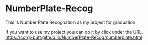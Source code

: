 # NumberPlate-Recog
This is Number Plate Recognation as my project for graduation.

If you want to use my project,you can do it by click under the URL.<br>
<a>https://corgi-butt.github.io/NumberPlate-Recog/numberplate.html</a>
